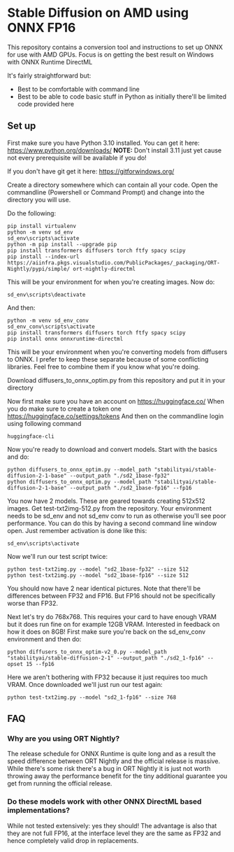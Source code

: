 # Stable Diffusion on AMD using ONNX FP16

This repository contains a conversion tool and instructions to set up ONNX for use with AMD GPUs.
Focus is on getting the best result on Windows with ONNX Runtime DirectML

It's fairly straightforward but:
- Best to be comfortable with command line
- Best to be able to code basic stuff in Python as initially there'll be limited code provided here

## Set up

First make sure you have Python 3.10 installed. You can get it here: https://www.python.org/downloads/
**NOTE:** Don't install 3.11 just yet cause not every prerequisite will be available if you do!

If you don't have git get it here: https://gitforwindows.org/

Create a directory somewhere which can contain all your code.
Open the commandline (Powershell or Command Prompt) and change into the directory you will use.

Do the following:
```
pip install virtualenv
python -m venv sd_env
sd_env\scripts\activate
python -m pip install --upgrade pip
pip install transformers diffusers torch ftfy spacy scipy
pip install --index-url https://aiinfra.pkgs.visualstudio.com/PublicPackages/_packaging/ORT-Nightly/pypi/simple/ ort-nightly-directml
```

This will be your environment for when you're creating images.
Now do:
```
sd_env\scripts\deactivate
```

And then:
```
python -m venv sd_env_conv
sd_env_conv\scripts\activate
pip install transformers diffusers torch ftfy spacy scipy
pip install onnx onnxruntime-directml
```

This will be your environment when you're converting models from diffusers to ONNX.
I prefer to keep these separate because of some conflicting libraries.
Feel free to combine them if you know what you're doing.

Download diffusers_to_onnx_optim.py from this repository and put it in your directory

Now first make sure you have an account on https://huggingface.co/
When you do make sure to create a token one https://huggingface.co/settings/tokens
And then on the commandline login using following command
```
huggingface-cli
```

Now you're ready to download and convert models. Start with the basics and do:
```
python diffusers_to_onnx_optim.py --model_path "stabilityai/stable-diffusion-2-1-base" --output_path "./sd2_1base-fp32" 
python diffusers_to_onnx_optim.py --model_path "stabilityai/stable-diffusion-2-1-base" --output_path "./sd2_1base-fp16" --fp16
```

You now have 2 models. These are geared towards creating 512x512 images. Get test-txt2img-512.py from the repository.
Your environment needs to be sd_env and not sd_env conv to run as otherwise you'll see poor performance.
You can do this by having a second command line window open. Just remember activation is done like this:
```
sd_env\scripts\activate
```

Now we'll run our test script twice:
```
python test-txt2img.py --model "sd2_1base-fp32" --size 512
python test-txt2img.py --model "sd2_1base-fp16" --size 512
```

You should now have 2 near identical pictures. Note that there'll be differences between FP32 and FP16. But FP16 should not be specifically worse than FP32.

Next let's try do 768x768. This requires your card to have enough VRAM but it does run fine on for example 12GB VRAM. Interested in feedback on how it does on 8GB!
First make sure you're back on the sd_env_conv environment and then do:
```
python diffusers_to_onnx_optim-v2_0.py --model_path "stabilityai/stable-diffusion-2-1" --output_path "./sd2_1-fp16" --opset 15 --fp16
```

Here we aren't bothering with FP32 because it just requires too much VRAM. Once downloaded we'll just run our test again:
```
python test-txt2img.py --model "sd2_1-fp16" --size 768
```

## FAQ
### Why are you using ORT Nightly?
The release schedule for ONNX Runtime is quite long and as a result the speed difference between ORT Nightly and the official release is massive.
While there's some risk there's a bug in ORT Nightly it is just not worth throwing away the performance benefit for the tiny additional guarantee you get from running the official release.

### Do these models work with other ONNX DirectML based implementations?
While not tested extensively: yes they should! The advantage is also that they are not full FP16, at the interface level they are the same as FP32 and hence completely valid drop in replacements.
